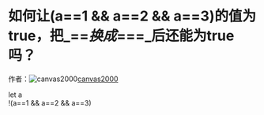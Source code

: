 # 如何让(a==1 && a==2 && a==3)的值为true，把_==_换成_===_后还能为true吗？

作者：![canvas2000](https://avatars.githubusercontent.com/u/23207933?s=80&v=4)[canvas2000](https://github/canvas2000)

let a  
!(a==1 && a==2 && a==3)
